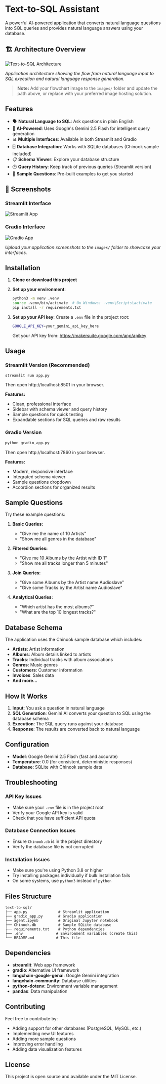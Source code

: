 # Text-to-SQL Assistant

A powerful AI-powered application that converts natural language questions into SQL queries and provides natural language answers using your database.

## 🏗️ Architecture Overview

![Text-to-SQL Architecture](./images/flowChart.png)

*Application architecture showing the flow from natural language input to SQL execution and natural language response generation.*

> **Note:** Add your flowchart image to the `images/` folder and update the path above, or replace with your preferred image hosting solution.

## Features

- 🗣️ **Natural Language to SQL**: Ask questions in plain English
- 🤖 **AI-Powered**: Uses Google's Gemini 2.5 Flash for intelligent query generation
- 📊 **Multiple Interfaces**: Available in both Streamlit and Gradio
- 🗄️ **Database Integration**: Works with SQLite databases (Chinook sample included)
- 📋 **Schema Viewer**: Explore your database structure
- 🕒 **Query History**: Keep track of previous queries (Streamlit version)
- 🎯 **Sample Questions**: Pre-built examples to get you started

## 📸 Screenshots

### Streamlit Interface
![Streamlit App](./images/streamlit.png)

### Gradio Interface  
![Gradio App](./images/Gradio.png)

*Upload your application screenshots to the `images/` folder to showcase your interfaces.*

## Installation

1. **Clone or download this project**

2. **Set up your environment**:
   ```bash
   python3 -m venv .venv
   source .venv/bin/activate  # On Windows: .venv\Scripts\activate
   pip install -r requirements.txt
   ```

3. **Set up your API key**:
   Create a `.env` file in the project root:
   ```bash
   GOOGLE_API_KEY=your_gemini_api_key_here
   ```
   
   Get your API key from: https://makersuite.google.com/app/apikey

## Usage

### Streamlit Version (Recommended)
```bash
streamlit run app.py
```
Then open http://localhost:8501 in your browser.

**Features:**
- Clean, professional interface
- Sidebar with schema viewer and query history
- Sample questions for quick testing
- Expandable sections for SQL queries and raw results

### Gradio Version
```bash
python gradio_app.py
```
Then open http://localhost:7860 in your browser.

**Features:**
- Modern, responsive interface
- Integrated schema viewer
- Sample questions dropdown
- Accordion sections for organized results

## Sample Questions

Try these example questions:

1. **Basic Queries:**
   - "Give me the name of 10 Artists"
   - "Show me all genres in the database"

2. **Filtered Queries:**
   - "Give me 10 Albums by the Artist with ID 1"
   - "Show me all tracks longer than 5 minutes"

3. **Join Queries:**
   - "Give some Albums by the Artist name Audioslave"
   - "Give some Tracks by the Artist name Audioslave"

4. **Analytical Queries:**
   - "Which artist has the most albums?"
   - "What are the top 10 longest tracks?"

## Database Schema

The application uses the Chinook sample database which includes:

- **Artists**: Artist information
- **Albums**: Album details linked to artists
- **Tracks**: Individual tracks with album associations
- **Genres**: Music genres
- **Customers**: Customer information
- **Invoices**: Sales data
- **And more...**

## How It Works

1. **Input**: You ask a question in natural language
2. **SQL Generation**: Gemini AI converts your question to SQL using the database schema
3. **Execution**: The SQL query runs against your database
4. **Response**: The results are converted back to natural language

## Configuration

- **Model**: Google Gemini 2.5 Flash (fast and accurate)
- **Temperature**: 0.0 (for consistent, deterministic responses)
- **Database**: SQLite with Chinook sample data

## Troubleshooting

### API Key Issues
- Make sure your `.env` file is in the project root
- Verify your Google API key is valid
- Check that you have sufficient API quota

### Database Connection Issues
- Ensure `Chinook.db` is in the project directory
- Verify the database file is not corrupted

### Installation Issues
- Make sure you're using Python 3.8 or higher
- Try installing packages individually if bulk installation fails
- On some systems, use `python3` instead of `python`

## Files Structure

```
text-to-sql/
├── app.py              # Streamlit application
├── gradio_app.py       # Gradio application  
├── agent.ipynb         # Original Jupyter notebook
├── Chinook.db          # Sample SQLite database
├── requirements.txt    # Python dependencies
├── .env               # Environment variables (create this)
└── README.md          # This file
```

## Dependencies

- **streamlit**: Web app framework
- **gradio**: Alternative UI framework
- **langchain-google-genai**: Google Gemini integration
- **langchain-community**: Database utilities
- **python-dotenv**: Environment variable management
- **pandas**: Data manipulation

## Contributing

Feel free to contribute by:
- Adding support for other databases (PostgreSQL, MySQL, etc.)
- Implementing new UI features
- Adding more sample questions
- Improving error handling
- Adding data visualization features

## License

This project is open source and available under the MIT License.